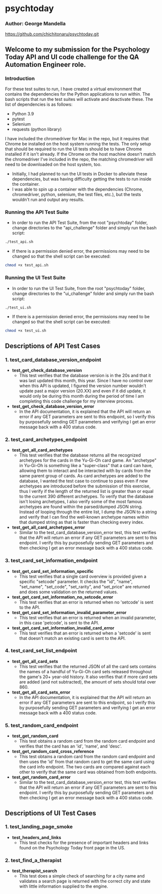 # psychtoday
### Author: George Mandella

https://github.com/chichitonaru/psychtoday.git

## Welcome to my submission for the Psychology Today API and UI code challenge for the QA Automation Engineer role.

### Introduction
For these test suites to run, I have created a virtual environment that contains the dependencies for the Python applications to run within. The bash scripts that run the test suites will activate and deactivate these. The list of dependencies is as follows:
* Python 3.9
* pytest
* Selenium
* requests (python library)

I have included the chromedriver for Mac in the repo, but it requires that Chrome be installed on the host system running the tests. The only setup that should be required to run the UI tests should be to have Chrome installed if it isn't already. If the Chrome on the host machine doesn't match the chromedriver I've included in the repo, the matching chromedriver will need to be downloaded on the host system, too.
* Initially, I had planned to run the UI tests in Docker to alleviate these dependencies, but was having difficulty getting the tests to run inside the container.
* I was able to spin up a container with the dependencies (Chrome, chromedriver, python, selenium, the test files, etc.), but the tests wouldn't run and output any results.

### Running the API Test Suite
* In order to run the API Test Suite, from the root "psychtoday" folder, change directories to the "api_challenge" folder and simply run the bash script:
```bash
./test_api.sh
```

* If there is a permission denied error, the permissions may need to be changed so that the shell script can be executed:
```bash
chmod +x test_api.sh
```

### Running the UI Test Suite
* In order to run the UI Test Suite, from the root "psychtoday" folder, change directories to the "ui_challenge" folder and simply run the bash script:
```bash
./test_ui.sh
```

* If there is a permission denied error, the permissions may need to be changed so that the shell script can be executed:
```bash
chmod +x test_ui.sh
```

## Descriptions of API Test Cases
### 1. test_card_database_version_endpoint  
  * **test_get_check_database_version**
    * This test verifies that the database version is in the 20s and that it was last updated this month, this year. Since I have no control over when this API is updated, I figured the version number wouldn't update past a major version (20.XX) and even if it did update, it would only be during this month during the period of time I am completing this code challenge for my interview process.
  * **test_get_check_database_version_error**
    * In the API documentation, it is explained that the API will return an error if any GET parameters are sent to this endpoint, so I verify this by purposefully sending GET parameters and verifying I get an error message back with a 400 status code.

### 2. test_card_archetypes_endpoint  
  * **test_get_all_card_archetypes**
    * This test verifies that the database returns all the recognized archetypes for the cards in the Yu-Gi-Oh card game. An "archetype" in Yu-Gi-Oh is something like a "super-class" that a card can have, allowing them to interact and be interacted with by cards from the same parent group of cards. As card archetypes are added to the database, I wanted the test case to continue to pass even if new archetypes are introduced before the submission of this exercise, thus I verify if the length of the returned list is greater than or equal to the current 390 different archetypes. To verify that the database isn't losing archetypes, I also verify some of the most famous archetypes are found within the parsed/dumped JSON string. Instead of looping through the entire list, I dump the JSON to a string and verify that I can find the well-known archetype names within that dumped string as that is faster than checking every index.
  * **test_get_all_card_archetypes_error**
    * Similar to the test_card_database_version_error test, this test verifies that the API will return an error if any GET parameters are sent to this endpoint. I verify this by purposefully sending GET parameters and then checking I get an error message back with a 400 status code.

### 3. test_card_set_information_endpoint  
  * **test_get_card_set_information_specific**
    * This test verifies that a single card overview is provided given a specific "setcode" parameter. It checks the "id", "name", "set_name", "set_code", "set_rarity", and "set_price" are returned and does some validation on the returned values.
  * **test_get_card_set_information_no_setcode_error**
    * This test verifies that an error is returned when no 'setcode' is sent to the API.
  * **test_get_card_set_information_invalid_parameter_error**
    * This test verifies that an error is returned when an invalid parameter, in this case 'petcode', is sent to the API.
  * **test_get_card_set_information_invalid_card_error**
    * This test verifies that an error is returned when a 'setcode' is sent that doesn't match an existing card is sent to the API.

### 4. test_card_set_list_endpoint  
  * **test_get_all_card_sets**
    * This test verifies that the returned JSON of all the card sets contains the names of a handful of Yu-Gi-Oh card sets released throughout the game's 20+ year-old history. It also verifies that if more card sets are added (and not subtracted), the amount of sets should total over 860.
  * **test_get_all_card_sets_error**
    * In the API documentation, it is explained that the API will return an error if any GET parameters are sent to this endpoint, so I verify this by purposefully sending GET parameters and verifying I get an error message back with a 400 status code.

### 5. test_random_card_endpoint  
  * **test_get_random_card**
    * This test obtains a random card from the random card endpoint and verifies that the card has an 'id', 'name', and 'desc'.
  * **test_get_random_card_cross_reference**
    * This test obtains a random card from the random card endpoint and then uses the 'id' from that random card to get the same card using the card info endpoint. The two cards are compared against each other to verify that the same card was obtained from both endpoints.
  * **test_get_random_card_error**
    * Similar to the test_card_database_version_error test, this test verifies that the API will return an error if any GET parameters are sent to this endpoint. I verify this by purposefully sending GET parameters and then checking I get an error message back with a 400 status code.

## Descriptions of UI Test Cases  
### 1. test_landing_page_smoke  
  * **test_headers_and_links**
    * This test checks for the presence of important headers and links found on the Psychology Today front page in the US.

### 2. test_find_a_therapist  
  * **test_therapist_search**
    * This test does a simple check of searching for a city name and validates a search page is returned with the correct city and state with little information supplied to the engine.
